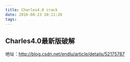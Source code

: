 ```yaml
---
title: Charles4.0 crack
date: 2016-08-23 10:11:20
tags:
---
```


## Charles4.0最新版破解
地址：http://blog.csdn.net/endlu/article/details/52175787
